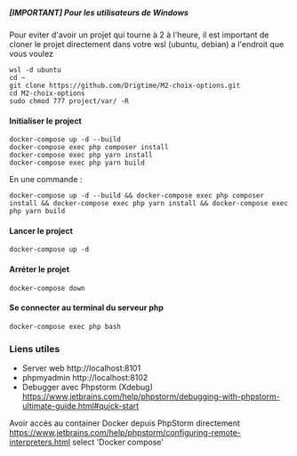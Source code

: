 ##### [IMPORTANT] Pour les utilisateurs de Windows
Pour eviter d'avoir un projet qui tourne à 2 à l'heure, il est important de cloner le projet directement dans votre wsl (ubuntu, debian) a l'endroit que vous voulez
```
wsl -d ubuntu
cd ~
git clone https://github.com/Drigtime/M2-choix-options.git
cd M2-choix-options
sudo chmod 777 project/var/ -R
```

#### Initialiser le project
```
docker-compose up -d --build
docker-compose exec php composer install
docker-compose exec php yarn install
docker-compose exec php yarn build
```
En une commande :
```
docker-compose up -d --build && docker-compose exec php composer install && docker-compose exec php yarn install && docker-compose exec php yarn build
```

#### Lancer le project
```
docker-compose up -d
```

#### Arréter le projet
```
docker-compose down
```

#### Se connecter au terminal du serveur php
```
docker-compose exec php bash
```

### Liens utiles
* Server web http://localhost:8101
* phpmyadmin http://localhost:8102
* Debugger avec Phpstorm (Xdebug) https://www.jetbrains.com/help/phpstorm/debugging-with-phpstorm-ultimate-guide.html#quick-start

Avoir accès au container Docker depuis PhpStorm directement
https://www.jetbrains.com/help/phpstorm/configuring-remote-interpreters.html select 'Docker compose'

